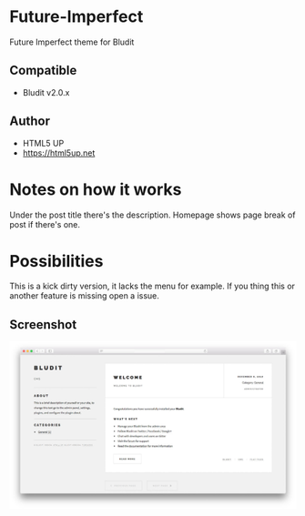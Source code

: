 # Future-Imperfect
Future Imperfect theme for Bludit

## Compatible
- Bludit v2.0.x

## Author
- HTML5 UP
- https://html5up.net

# Notes on how it works
Under the post title there's the description. Homepage shows page break of post if there's one.

# Possibilities
This is a kick dirty version, it lacks the menu for example. If you thing this or another feature is missing open a issue.

## Screenshot
![screenshot](screenshot.jpg)